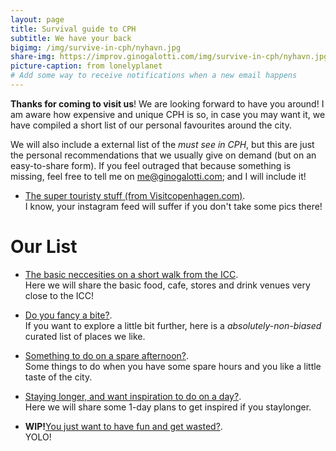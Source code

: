 ```yaml
---
layout: page
title: Survival guide to CPH
subtitle: We have your back
bigimg: /img/survive-in-cph/nyhavn.jpg
share-img: https://improv.ginogalotti.com/img/survive-in-cph/nyhavn.jpg
picture-caption: from lonelyplanet
# Add some way to receive notifications when a new email happens 
---
```


**Thanks for coming to visit us**! We are looking forward to have you around! I am aware how expensive and unique CPH is so, in case you may want it, we have compiled a short list of our personal favourites around the city. 

We will also include a external list of the _must see in CPH_, but this are just the personal recommendations that we usually give on demand (but on an easy-to-share form). If you feel outraged that because something is missing, feel free to tell me on me@ginogalotti.com; and I will include it!

+ [The super touristy stuff (from Visitcopenhagen.com)](https://www.visitcopenhagen.com/copenhagen/sightseeing/top-30-attractions).  
  I know, your instagram feed will suffer if you don't take some pics there!

# Our List

+ [The basic neccesities on a short walk from the ICC](/survive-in-cph/nexttoicc).   
  Here we will share the basic food, cafe, stores and drink venues very close to the ICC!

+ [Do you fancy a bite?](/survive-in-cph/toeat).  
  If you want to explore a little bit further, here is a _absolutely-non-biased_ curated list of places we like.

+ [Something to do on a spare afternoon?](/survive-in-cph/spareafternoon).  
  Some things to do when you have some spare hours and you like a little taste of the city.

+ [Staying longer, and want inspiration to do on a day?](/survive-in-cph/spareday).  
  Here we will share some 1-day plans to get inspired if you staylonger.

+ **WIP!**[You just want to have fun and get wasted?](/survive-in-cph/toparty).  
  YOLO!
  



